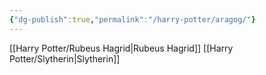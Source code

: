 ```yaml
---
{"dg-publish":true,"permalink":"/harry-potter/aragog/"}
---
```


[[Harry Potter/Rubeus Hagrid\|Rubeus Hagrid]]
[[Harry Potter/Slytherin\|Slytherin]]

